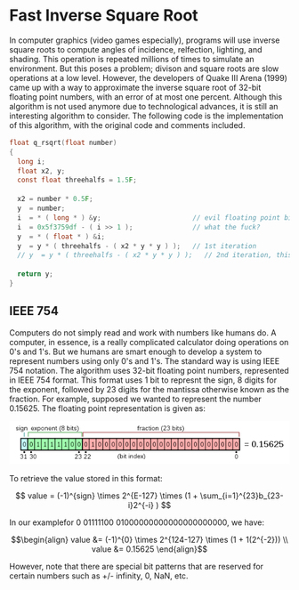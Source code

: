 # Fast Inverse Square Root

In computer graphics (video games especially), programs will use inverse square roots to compute angles of incidence, relfection, lighting, and shading. This operation is repeated millions of times to simulate an environment. But this poses a problem; divison and square roots are slow operations at a low level. However, the developers of Quake III Arena (1999) came up with a way to approximate the inverse square root of 32-bit floating point numbers, with an error of at most one percent. Although this algorithm is not used anymore due to technological advances, it is still an interesting algorithm to consider. The following code is the implementation of this algorithm, with the original code and comments included.

```C
float q_rsqrt(float number)
{
  long i;
  float x2, y;
  const float threehalfs = 1.5F;

  x2 = number * 0.5F;
  y  = number;
  i  = * ( long * ) &y;                       // evil floating point bit level hacking
  i  = 0x5f3759df - ( i >> 1 );               // what the fuck?
  y  = * ( float * ) &i;
  y  = y * ( threehalfs - ( x2 * y * y ) );   // 1st iteration
  // y  = y * ( threehalfs - ( x2 * y * y ) );   // 2nd iteration, this can be removed

  return y;
}
```

## IEEE 754

Computers do not simply read and work with numbers like humans do. A computer, in essence, is a really complicated calculator doing operations on 0's and 1's. But we humans are smart enough to develop a system to represent numbers using only 0's and 1's. The standard way is using IEEE 754 notation. The algorithm uses 32-bit floating point numbers, represented in IEEE 754 format. This format uses 1 bit to represnt the sign, 8 digits for the exponent, followed by 23 digits for the mantissa otherwise known as the fraction. For example, supposed we wanted to represent the number 0.15625. The floating point representation is given as:

<p align="center">
  <img src="./float_example.png" />
</p>


To retrieve the value stored in this format:

$$ value = (-1)^{sign} \times 2^{E-127} \times (1 + \sum_{i=1}^{23}b_{23-i}2^{-i} ) $$

In our examplefor 0 01111100 01000000000000000000000, we have:

```math
\begin{align}
value &= (-1)^{0} \times 2^{124-127} \times (1 + 1(2^{-2})) \\
value &= 0.15625
\end{align}
```

However, note that there are special bit patterns that are reserved for certain numbers such as +/- infinity, 0, NaN, etc. 
